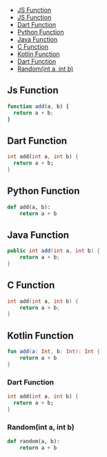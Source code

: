 - [JS Function](#Js-Function)
- [JS Function](#Js-Function)
- [Dart Function](#Dart-Function)
- [Python Function](#Python-Function)
- [Java Function](#Java-Function)
- [C Function](#C-Function)
- [Kotlin Function](#kotlin-Function)
- [Dart Function](#dart-function-1)
- [Random(int a, int b)](#randomint-a-int-b)

## Js Function

```javascript
function add(a, b) {
  return a + b;
}
```

## Dart Function

```dart
int add(int a, int b) {
  return a + b;
}
```

## Python Function

```python
def add(a, b):
    return a + b
```

## Java Function

```java
public int add(int a, int b) {
    return a + b;
}
```

## C Function

```c
int add(int a, int b) {
    return a + b;
}
```

## Kotlin Function

```kotlin
fun add(a: Int, b: Int): Int {
    return a + b
}
```

### Dart Function

```dart
int add(int a, int b) {
  return a + b;
}
```

### Random(int a, int b)

```python
def random(a, b):
    return a + b
```
